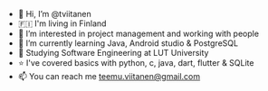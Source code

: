- 👋 Hi, I’m @tviitanen
- 🇫🇮 I'm living in Finland
- 👀 I’m interested in project management and working with people
- 🌱 I’m currently learning Java, Android studio & PostgreSQL
- 📖 Studying Software Engineering at LUT University
- ⭐️ I've covered basics with python, c, java, dart, flutter & SQLite
- 📫 You can reach me teemu.viitanen@gmail.com

<!---
tviitanen/tviitanen is a ✨ special ✨ repository because its `README.md` (this file) appears on your GitHub profile.
You can click the Preview link to take a look at your changes.
--->
